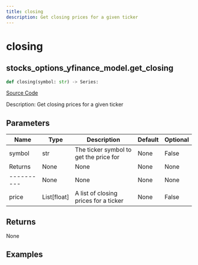 ```yaml
---
title: closing
description: Get closing prices for a given ticker
---
```

# closing

## stocks_options_yfinance_model.get_closing

```python
def closing(symbol: str) -> Series:
```
[Source Code](https://github.com/OpenBB-finance/OpenBBTerminal/tree/main/openbb_terminal/stocks/options/yfinance_model.py#L296)

Description: Get closing prices for a given ticker

## Parameters

| Name | Type | Description | Default | Optional |
| ---- | ---- | ----------- | ------- | -------- |
| symbol | str | The ticker symbol to get the price for | None | False |
| Returns | None | None | None | None |
| ---------- | None | None | None | None |
| price | List[float] | A list of closing prices for a ticker | None | False |

## Returns

None

## Examples


